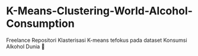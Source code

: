 # K-Means-Clustering-World-Alcohol-Consumption
Freelance Repositori Klasterisasi K-means tefokus pada dataset Konsumsi Alkohol Dunia 🍻
